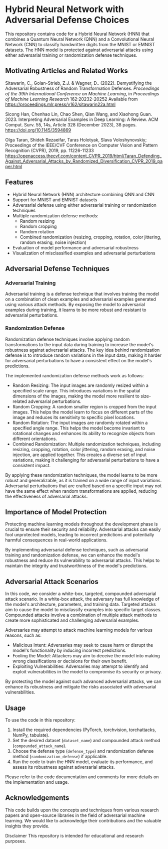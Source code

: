# Hybrid Neural Network with Adversarial Defense Choices

This repository contains code for a Hybrid Neural Network (HNN) that combines a Quantum Neural Network (QNN) and a Convolutional Neural Network (CNN) to classify handwritten digits from the MNIST or EMNIST datasets. The HNN model is protected against adversarial attacks using either adversarial training or randomization defense techniques.

## Motivating Articles and Related Works

Sitawarin, C., Golan-Strieb, Z.J. &amp; Wagner, D.. (2022). Demystifying the Adversarial Robustness of Random Transformation Defenses. <i>Proceedings of the 39th International Conference on Machine Learning</i>, in <i>Proceedings of Machine Learning Research</i> 162:20232-20252 Available from https://proceedings.mlr.press/v162/sitawarin22a.html

Sicong Han, Chenhao Lin, Chao Shen, Qian Wang, and Xiaohong Guan. 2023. Interpreting Adversarial Examples in Deep Learning: A Review. ACM Comput. Surv. 55, 14s, Article 328 (December 2023), 38 pages. https://doi.org/10.1145/3594869

Olga Taran, Shideh Rezaeifar, Taras Holotyak, Slava Voloshynovskiy; Proceedings of the IEEE/CVF Conference on Computer Vision and Pattern Recognition (CVPR), 2019, pp. 11226-11233
https://openaccess.thecvf.com/content_CVPR_2019/html/Taran_Defending_Against_Adversarial_Attacks_by_Randomized_Diversification_CVPR_2019_paper.html

## Features

- Hybrid Neural Network (HNN) architecture combining QNN and CNN
- Support for MNIST and EMNIST datasets
- Adversarial defense using either adversarial training or randomization techniques
- Multiple randomization defense methods:
  - Random resizing
  - Random cropping
  - Random rotation
  - Combined randomization (resizing, cropping, rotation, color jittering, random erasing, noise injection)
- Evaluation of model performance and adversarial robustness
- Visualization of misclassified examples and adversarial perturbations

## Adversarial Defense Techniques

### Adversarial Training

Adversarial training is a defense technique that involves training the model on a combination of clean examples and adversarial examples generated using various attack methods. By exposing the model to adversarial examples during training, it learns to be more robust and resistant to adversarial perturbations.

### Randomization Defense

Randomization defense techniques involve applying random transformations to the input data during training to increase the model's robustness against adversarial attacks. The key idea behind randomization defense is to introduce random variations in the input data, making it harder for adversarial perturbations to have a consistent effect on the model's predictions.

The implemented randomization defense methods work as follows:

- Random Resizing: The input images are randomly resized within a specified scale range. This introduces variations in the spatial dimensions of the images, making the model more resilient to size-related adversarial perturbations.
- Random Cropping: A random smaller region is cropped from the input images. This helps the model learn to focus on different parts of the image and reduces its sensitivity to specific pixel locations.
- Random Rotation: The input images are randomly rotated within a specified angle range. This helps the model become invariant to rotational changes and enhances its ability to recognize objects from different orientations.
- Combined Randomization: Multiple randomization techniques, including resizing, cropping, rotation, color jittering, random erasing, and noise injection, are applied together. This creates a diverse set of input variations, making it challenging for adversarial perturbations to have a consistent impact.

By applying these randomization techniques, the model learns to be more robust and generalizable, as it is trained on a wide range of input variations. Adversarial perturbations that are crafted based on a specific input may not have the same effect when random transformations are applied, reducing the effectiveness of adversarial attacks.

## Importance of Model Protection

Protecting machine learning models throughout the development phase is crucial to ensure their security and reliability. Adversarial attacks can easily fool unprotected models, leading to incorrect predictions and potentially harmful consequences in real-world applications.

By implementing adversarial defense techniques, such as adversarial training and randomization defense, we can enhance the model's robustness and reduce its vulnerability to adversarial attacks. This helps to maintain the integrity and trustworthiness of the model's predictions.

## Adversarial Attack Scenarios

In this code, we consider a white-box, targeted, compounded adversarial attack scenario. In a white-box attack, the adversary has full knowledge of the model's architecture, parameters, and training data. Targeted attacks aim to cause the model to misclassify examples into specific target classes. Compounded attacks involve a combination of multiple attack methods to create more sophisticated and challenging adversarial examples.

Adversaries may attempt to attack machine learning models for various reasons, such as:

- Malicious Intent: Adversaries may seek to cause harm or disrupt the model's functionality by inducing incorrect predictions.
- Fooling the Model: Attackers may aim to deceive the model into making wrong classifications or decisions for their own benefit.
- Exploiting Vulnerabilities: Adversaries may attempt to identify and exploit vulnerabilities in the model to compromise its security or privacy.

By protecting the model against such advanced adversarial attacks, we can enhance its robustness and mitigate the risks associated with adversarial vulnerabilities.

## Usage

To use the code in this repository:

1. Install the required dependencies (PyTorch, torchvision, torchattacks, NumPy, tabulate).
2. Set the desired dataset (`dataset_name`) and compounded attack method (`compounded_attack_name`).
3. Choose the defense type (`defense_type`) and randomization defense method (`randomization_defense`) if applicable.
4. Run the code to train the HNN model, evaluate its performance, and assess its robustness against adversarial attacks.

Please refer to the code documentation and comments for more details on the implementation and usage.

## Acknowledgements

This code builds upon the concepts and techniques from various research papers and open-source libraries in the field of adversarial machine learning. We would like to acknowledge their contributions and the valuable insights they provide.

Disclaimer This repository is intended for educational and research purposes.
